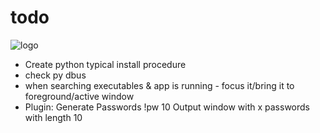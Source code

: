 todo
==========

![logo](https://raw.githubusercontent.com/yafp/apparat_launcher/master/apparat_launcher/gfx/core/128/appIcon.png)


* Create python typical install procedure
* check py dbus
* when searching executables & app is running - focus it/bring it to foreground/active window
* Plugin: Generate Passwords
    !pw 10
    Output window with x passwords with length 10
